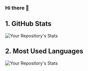 ### Hi there 👋

<!--
**Shida18719/Shida18719** is a ✨ _special_ ✨ repository because its `README.md` (this file) appears on your GitHub profile.

Here are some ideas to get you started:

- 🔭 I’m currently working on ...
- 🌱 I’m currently learning ...
- 👯 I’m looking to collaborate on ...
- 🤔 I’m looking for help with ...
- 💬 Ask me about ...
- 📫 How to reach me: ...
- 😄 Pronouns: ...
- ⚡ Fun fact: ...
-->


## 1. GitHub Stats
![Your Repository's Stats](https://github-readme-stats.vercel.app/api?username=Shida18719&show_icons=true)
## 2. Most Used Languages
![Your Repository's Stats](https://github-readme-stats.vercel.app/api/top-langs/?username=Shida18719&theme=blue-green)

<!--
 ## 3. Contributors Badge
 ![Your Repository's Stats](https://contrib.rocks/image?repo=Shida18719/)
 -->
